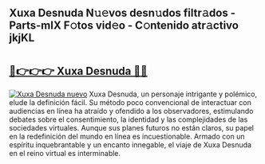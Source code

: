 ## Xuxa Desnuda N𝚞𝚎vos desn𝚞dos filtr𝚊dos - Parts-mIX F𝚘tos vid𝚎o - C𝚘ntenido atr𝚊ctivo jkjKL

# <h2><a href="http://mbdhaw.tromn.icu/?c=Xuxa+Desnuda">🔗👉👉👉 Xuxa Desnuda 🔗🔗</a></h2>

[![Xuxa Desnuda nuevo](https://i.imgur.com/pEAQMta.gif)](http://mbdhaw.tromn.icu/?c=Xuxa+Desnuda)
Xuxa Desnuda, un personaje intrigante y polémico, elude la definición fácil. Su método poco convencional de interactuar con audiencias en línea ha atraído y ofendido a los observadores, estimulando debates sobre el consentimiento, la identidad y las complejidades de las sociedades virtuales. Aunque sus planes futuros no están claros, su papel en la redefinición del mundo en línea es incuestionable. Armado con un espíritu inquebrantable y un encanto innegable, el viaje de Xuxa Desnuda en el reino virtual es interminable.
